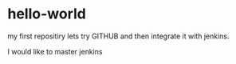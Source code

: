 # hello-world
my first repositiry
lets try GITHUB and then 
integrate it with jenkins.




I would like to master jenkins
